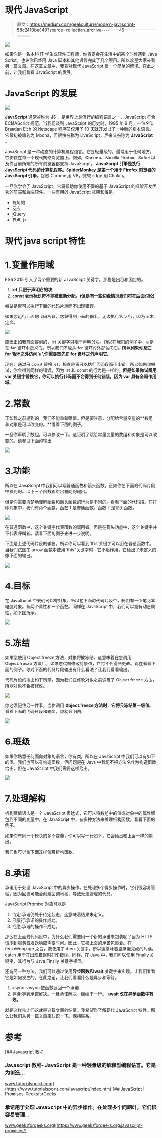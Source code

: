 # 现代 JavaScript

> 原文：<https://medium.com/geekculture/modern-javascript-58c2410be049?source=collection_archive---------46----------------------->

![](img/954808eb3cd907d8d50d459ef3565e15.png)

如果你是一名本科 IT 学生或软件工程师，你肯定会在生活中的某个时候遇到 Java Script。也许你已经用 Java 脚本和其他语言完成了几个项目。所以欢迎大家来看另一篇文章。在这篇文章中，我将对现代 JavaScript 做一个简单的解释。在此之前，让我们看看 JavaScript 的发展。

# JavaScript 的发展

![](img/5b608170dc5f89da051330045f76050d.png)

**JavaScript** 通常被称为 **JS** ，是世界上最流行的编程语言之一。JavaScript 符合 ECMAScript 规范。当我们谈到 JavaScript 的历史时，1995 年 9 月，一位名叫 Brandan Eich 的 Netscape 程序员仅用了 10 天就开发出了一种新的脚本语言。它最初被命名为 Mocha，但很快被称为 LiveScript，后来又被称为 **JavaScript** 。

JavaScript 是一种动态的计算机编程语言。它是轻量级的，最常用于任何地方。它安装在每一个现代网络浏览器上。例如，Chrome、Mozilla Firefox、Safari 以及你目前所知的所有浏览器都支持 JavaScript。 **JavaScript 引擎是执行 JavaScript 代码的计算机程序。SpiderMonkey 是第一个用于 Firefox 浏览器的 JavaScript 引擎**。谷歌 Chrome 用 V8，微软 edge 用 Chakra。

一旦你学会了 JavaScript，它将帮助你使用不同的基于 JavaScript 的框架开发优秀的前端和后端软件。一些有用的 JavaScript 框架和库是，

*   有角的
*   反应
*   jQuery
*   节点. js

# 现代 java script 特性

# 1.变量作用域

ES6 2015 引入了两个重要的新 JavaScript 关键字。那些是出租和固定的。

1.  **let 只限于声明它的块**
2.  **const 表示标识符不能被重新分配。(但是有一些边缘情况我们将在后面讨论)**

尝试是否可以执行下面的代码片段而不出现错误。

如果您运行上面的代码片段，您将得到下面的输出。无法执行第 5 行，因为 a 未定义。

![](img/4873e39db5538ec4502d4a073ca90626.png)

原因正如我前面提到的，let 关键字只限于声明的块。所以在我们的例子中，a 是在 for 循环中定义的。所以我们不能从 for 循环的外部访问它。**所以如果你想在 for 循环之外访问‘a ’,你需要首先在 for 循环之外声明它。**

现在，通过用 const 替换 let，检查是否可以执行代码段而不出错。所以如果你尝试，你会得到同样的错误，因为 let 和 const 的行为是一样的。**但是如果你试图用 var 关键字替换它，你可以执行代码而不会得到任何错误，因为 var 具有全局作用域**。

# 2.常数

正如我之前提到的，我们不能重新赋值。但是要注意，分配给常量变量的**数组和对象是可以改变的。**看看下面的例子。

一旦你声明了数组。可以修改一下。这证明了赋给常量变量的数组和对象是可以改变的。请参见下面的输出

![](img/3572541a8b34bbe1950c1df17013e3e4.png)

# 3.功能

所以在 JavaScript 中我们可以写普通函数和箭头函数。正如你在下面的代码片段中看到的。以下三个函数都给出相同的输出。

但是你需要清楚地理解函数和箭头函数的行为是不同的。看看下面的代码段。在打印对象中，我们有两个函数。函数 1 是普通函数，函数 2 是箭头函数。

![](img/85b1d5a16b10db4e39aa5dec34b02ed8.png)

在普通函数中，这个关键字代表函数的调用者。但是在箭头功能中，这个关键字并不代表呼叫者。请看下面的例子来进一步说明。

下面是上述代码片段的输出。所以你可以看到‘this’关键字可以用在普通函数中。当我们试图在 arrow 函数中使用“this”关键字时，它不起作用。它给出了未定义的像下面的输出。

![](img/66a09eefbe1511808b18664ef3e942c5.png)

# 4.目标

在 JavaScript 中我们可以有对象。所以在下面的代码片段中，我们有一个笔记本电脑对象。有两个属性和一个函数。同样在 JavaScript 中，我们可以拥有动态属性，如下图所示。

![](img/56b53119de0f9b4f661faebd7b7ac5c0.png)

# 5.冻结

如果您使用 Object.freeze 方法，对象将被冻结，这意味着在您调用 Object.freeze 方法后，如果您试图修改对象值，它将不会得到更改。现在看看下面的例子。你对下面的代码片段输出有什么看法？让我们看看输出。

代码片段的输出如下所示。因为我们在修改对象之前调用了 Object.freeze 方法，所以对象不会被修改。

![](img/74e6cb3c0ce9d618fcf963712c2eaa0c.png)

你必须记住另一件事，当你调用 **Object.freeze 方法时，它将只冻结第一级值**。看看下面的代码片段和输出，你就会明白。

![](img/050939abfa515c8942d815c51a5e30ca.png)

# 6.班级

如果你熟悉任何面向对象的语言，你有类。所以在 JavaScript 中我们可以有如下的类。我们也可以有构造函数，但问题是在 Java 中我们不把方法名作为构造函数给出，但在 JavaScript 中我们需要这样给出。

![](img/52fb33de82dee5df711e81f0b705b6ca.png)

# 7.处理解构

析构赋值语法是一个 JavaScript 表达式，它可以将数组中的值或对象中的属性解包到不同的变量中。在 JavaScript 中，有多种方法来处理析构函数。看看下面的例子。

如果你有同一个模块的多个变量，你可以写一行如下，它会给出和上面一样的输出。

我们也可以像下面这样使用析构函数。

# 8.承诺

承诺用于处理 JavaScript 中的异步操作。在处理多个异步操作时，它们很容易管理，因为回调可能会创建回调地狱，导致无法管理的代码。

JavaScript Promise 对象可以是，

1.  待定:承诺仍处于待定状态，这意味着结果未定义。
2.  已履行:承诺的操作成功。
3.  拒绝:承诺的操作不成功。

那么在上面的代码段中，为什么我们需要用一个新的承诺来包装呢？因为 HTTP 请求到服务器发送响应需要时间。因此，它被上面的承诺包裹着。在 fetchWebpage 之后，我使用了 then 关键字。所以这意味着当承诺完成的时候。catch 用于在出现错误时打印错误。同样，在 Java 中，我们可以使用 Finally 关键字，其行为与 Java Finally 关键字相同。

还有另一种方法，我们可以通过使用**异步函数和 wait** 关键字来实现。让我们看看它是如何发生的。在此之前，让我们看看什么是异步和等待。

1.  async : async 使函数返回一个承诺
2.  等待:等到承诺解决。一旦承诺解决，继续下一行。 **await 仅在异步函数中有效。**

就是这样伙计们这就是这篇文章的结尾。我希望您了解现代 JavaScript 特性。那么让我们从另一篇文章来认识一下。保持联系。

# 参考

[](https://www.tutorialspoint.com/javascript/index.htm) [## Javascript 教程

### Javascript 教程- JavaScript 是一种轻量级的解释型编程语言。它是为创造…

www.tutorialspoint.com](https://www.tutorialspoint.com/javascript/index.htm) [](https://www.geeksforgeeks.org/javascript-promises/) [## JavaScript | Promises-GeeksforGeeks

### 承诺用于处理 JavaScript 中的异步操作。在处理多个问题时，它们很容易管理…

www.geeksforgeeks.org](https://www.geeksforgeeks.org/javascript-promises/)